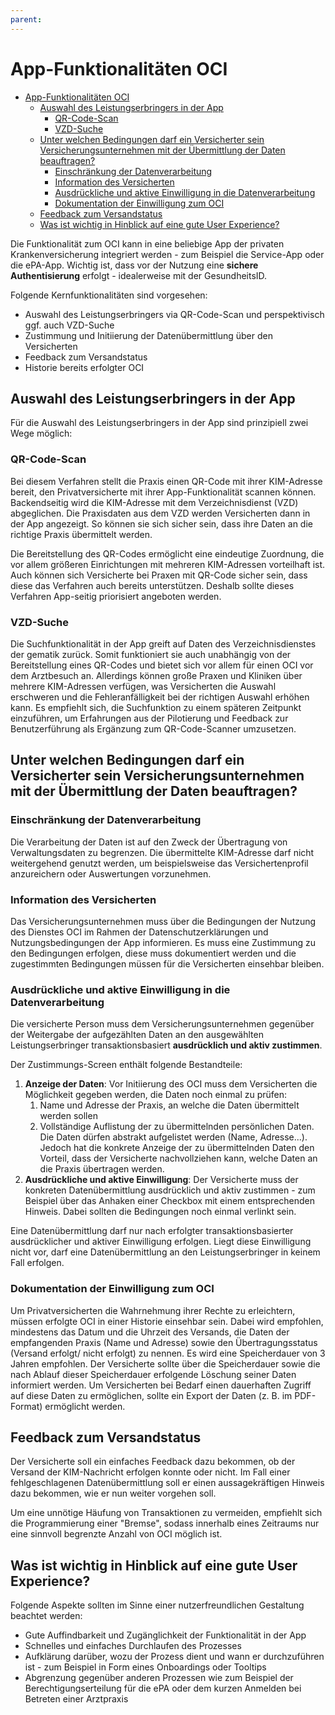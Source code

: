 ```yaml
---
parent:
---
```

# App-Funktionalitäten OCI

- [App-Funktionalitäten OCI](#app-funktionalitäten-oci)
  - [Auswahl des Leistungserbringers in der App](#auswahl-des-leistungserbringers-in-der-app)
    - [QR-Code-Scan](#qr-code-scan)
    - [VZD-Suche](#vzd-suche)
  - [Unter welchen Bedingungen darf ein Versicherter sein Versicherungsunternehmen mit der Übermittlung der Daten beauftragen?](#unter-welchen-bedingungen-darf-ein-versicherter-sein-versicherungsunternehmen-mit-der-übermittlung-der-daten-beauftragen)
    - [Einschränkung der Datenverarbeitung](#einschränkung-der-datenverarbeitung)
    - [Information des Versicherten](#information-des-versicherten)
    - [Ausdrückliche und aktive Einwilligung in die Datenverarbeitung](#ausdrückliche-und-aktive-einwilligung-in-die-datenverarbeitung)
    - [Dokumentation der Einwilligung zum OCI](#dokumentation-der-einwilligung-zum-oci)
  - [Feedback zum Versandstatus](#feedback-zum-versandstatus)
  - [Was ist wichtig in Hinblick auf eine gute User Experience?](#was-ist-wichtig-in-hinblick-auf-eine-gute-user-experience)

Die Funktionalität zum OCI kann in eine beliebige App der privaten Krankenversicherung integriert werden - zum Beispiel die Service-App oder die ePA-App. Wichtig ist, dass vor der Nutzung eine **sichere Authentisierung** erfolgt - idealerweise mit der GesundheitsID.

Folgende Kernfunktionalitäten sind vorgesehen:

- Auswahl des Leistungserbringers via QR-Code-Scan und perspektivisch ggf. auch VZD-Suche
- Zustimmung und Initiierung der Datenübermittlung über den Versicherten
- Feedback zum Versandstatus
- Historie bereits erfolgter OCI

## Auswahl des Leistungserbringers in der App

Für die Auswahl des Leistungserbringers in der App sind prinzipiell zwei Wege möglich:

### QR-Code-Scan

Bei diesem Verfahren stellt die Praxis einen QR-Code mit ihrer KIM-Adresse bereit, den Privatversicherte mit ihrer App-Funktionalität scannen können. Backendseitig wird die KIM-Adresse mit dem Verzeichnisdienst (VZD) abgeglichen. Die Praxisdaten aus dem VZD werden Versicherten dann in der App angezeigt. So können sie sich sicher sein, dass ihre Daten an die richtige Praxis übermittelt werden.

Die Bereitstellung des QR-Codes ermöglicht eine eindeutige Zuordnung, die vor allem größeren Einrichtungen mit mehreren KIM-Adressen vorteilhaft ist. Auch können sich Versicherte bei Praxen mit QR-Code sicher sein, dass diese das Verfahren auch bereits unterstützen. Deshalb sollte dieses Verfahren App-seitig priorisiert angeboten werden.

### VZD-Suche

Die Suchfunktionalität in der App greift auf Daten des Verzeichnisdienstes der gematik zurück. Somit funktioniert sie auch unabhängig von der Bereitstellung eines QR-Codes und bietet sich vor allem für einen OCI vor dem Arztbesuch an. Allerdings können große Praxen und Kliniken über mehrere KIM-Adressen verfügen, was Versicherten die Auswahl erschweren und die Fehleranfälligkeit bei der richtigen Auswahl erhöhen kann. Es empfiehlt sich, die Suchfunktion zu einem späteren Zeitpunkt einzuführen, um Erfahrungen aus der Pilotierung und Feedback zur Benutzerführung als Ergänzung zum QR-Code-Scanner umzusetzen.

## Unter welchen Bedingungen darf ein Versicherter sein Versicherungsunternehmen mit der Übermittlung der Daten beauftragen?

### Einschränkung der Datenverarbeitung

Die Verarbeitung der Daten ist auf den Zweck der Übertragung von Verwaltungsdaten zu begrenzen. Die übermittelte KIM-Adresse darf nicht weitergehend genutzt werden, um beispielsweise das Versichertenprofil anzureichern oder Auswertungen vorzunehmen.

### Information des Versicherten

Das Versicherungsunternehmen muss über die Bedingungen der Nutzung des Dienstes OCI im Rahmen der Datenschutzerklärungen und Nutzungsbedingungen der App informieren. Es muss eine Zustimmung zu den Bedingungen erfolgen, diese muss dokumentiert werden und die zugestimmten Bedingungen müssen für die Versicherten einsehbar bleiben.

### Ausdrückliche und aktive Einwilligung in die Datenverarbeitung

Die versicherte Person muss dem Versicherungsunternehmen gegenüber der Weitergabe der aufgezählten Daten an den ausgewählten Leistungserbringer transaktionsbasiert **ausdrücklich und aktiv zustimmen**.

Der Zustimmungs-Screen enthält folgende Bestandteile:

1. **Anzeige der Daten**: Vor Initiierung des OCI muss dem Versicherten die Möglichkeit gegeben werden, die Daten noch einmal zu prüfen:
   1. Name und Adresse der Praxis, an welche die Daten übermittelt werden sollen
   2. Vollständige Auflistung der zu übermittelnden persönlichen Daten. Die Daten dürfen abstrakt aufgelistet werden (Name, Adresse...). Jedoch hat die konkrete Anzeige der zu übermittelnden Daten den Vorteil, dass der Versicherte nachvollziehen kann, welche Daten an die Praxis übertragen werden.
2. **Ausdrückliche und aktive Einwilligung**: Der Versicherte muss der konkreten Datenübermittlung ausdrücklich und aktiv zustimmen - zum Beispiel über das Anhaken einer Checkbox mit einem entsprechenden Hinweis. Dabei sollten die Bedingungen noch einmal verlinkt sein.

Eine Datenübermittlung darf nur nach erfolgter transaktionsbasierter ausdrücklicher und aktiver Einwilligung erfolgen. Liegt diese Einwilligung nicht vor, darf eine Datenübermittlung an den Leistungserbringer in keinem Fall erfolgen.

### Dokumentation der Einwilligung zum OCI

Um Privatversicherten die Wahrnehmung ihrer Rechte zu erleichtern, müssen erfolgte OCI in einer Historie einsehbar sein. Dabei wird empfohlen, mindestens das Datum und die Uhrzeit des Versands, die Daten der empfangenden Praxis (Name und Adresse) sowie den Übertragungsstatus (Versand erfolgt/ nicht erfolgt) zu nennen. Es wird eine Speicherdauer von 3 Jahren empfohlen. Der Versicherte sollte über die Speicherdauer sowie die nach Ablauf dieser Speicherdauer erfolgende Löschung seiner Daten informiert werden. Um Versicherten bei Bedarf einen dauerhaften Zugriff auf diese Daten zu ermöglichen, sollte ein Export der Daten (z. B. im PDF-Format) ermöglicht werden.

## Feedback zum Versandstatus

Der Versicherte soll ein einfaches Feedback dazu bekommen, ob der Versand der KIM-Nachricht erfolgen konnte oder nicht. Im Fall einer fehlgeschlagenen Datenübermittlung soll er einen aussagekräftigen Hinweis dazu bekommen, wie er nun weiter vorgehen soll.

Um eine unnötige Häufung von Transaktionen zu vermeiden, empfiehlt sich die Programmierung einer "Bremse", sodass innerhalb eines Zeitraums nur eine sinnvoll begrenzte Anzahl von OCI möglich ist.

## Was ist wichtig in Hinblick auf eine gute User Experience?

Folgende Aspekte sollten im Sinne einer nutzerfreundlichen Gestaltung beachtet werden:

- Gute Auffindbarkeit und Zugänglichkeit der Funktionalität in der App
- Schnelles und einfaches Durchlaufen des Prozesses
- Aufklärung darüber, wozu der Prozess dient und wann er durchzuführen ist - zum Beispiel in Form eines Onboardings oder Tooltips
- Abgrenzung gegenüber anderen Prozessen wie zum Beispiel der Berechtigungserteilung für die ePA oder dem kurzen Anmelden bei Betreten einer Arztpraxis
